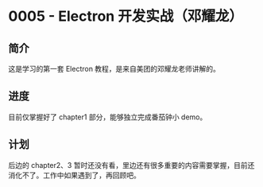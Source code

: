 # 0005 - Electron 开发实战（邓耀龙）

## 简介

这是学习的第一套 Electron 教程，是来自美团的邓耀龙老师讲解的。

## 进度

目前仅掌握好了 chapter1 部分，能够独立完成番茄钟小 demo。

## 计划

后边的 chapter2、3 暂时还没有看，里边还有很多重要的内容需要掌握，目前还消化不了。工作中如果遇到了，再回顾吧。

